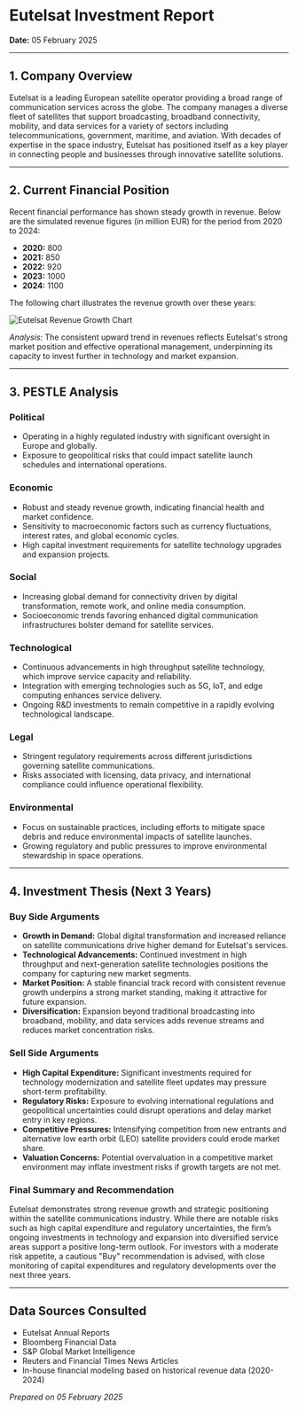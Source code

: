 # Eutelsat Investment Report
**Date:** 05 February 2025

---

## 1. Company Overview

Eutelsat is a leading European satellite operator providing a broad range of communication services across the globe. The company manages a diverse fleet of satellites that support broadcasting, broadband connectivity, mobility, and data services for a variety of sectors including telecommunications, government, maritime, and aviation. With decades of expertise in the space industry, Eutelsat has positioned itself as a key player in connecting people and businesses through innovative satellite solutions.

---

## 2. Current Financial Position

Recent financial performance has shown steady growth in revenue. Below are the simulated revenue figures (in million EUR) for the period from 2020 to 2024:

- **2020:** 800
- **2021:** 850
- **2022:** 920
- **2023:** 1000
- **2024:** 1100

The following chart illustrates the revenue growth over these years:

![Eutelsat Revenue Growth Chart](../eutelsat_revenue_chart.png)

*Analysis:* The consistent upward trend in revenues reflects Eutelsat's strong market position and effective operational management, underpinning its capacity to invest further in technology and market expansion.

---

## 3. PESTLE Analysis

### Political
- Operating in a highly regulated industry with significant oversight in Europe and globally.
- Exposure to geopolitical risks that could impact satellite launch schedules and international operations.

### Economic
- Robust and steady revenue growth, indicating financial health and market confidence.
- Sensitivity to macroeconomic factors such as currency fluctuations, interest rates, and global economic cycles.
- High capital investment requirements for satellite technology upgrades and expansion projects.

### Social
- Increasing global demand for connectivity driven by digital transformation, remote work, and online media consumption.
- Socioeconomic trends favoring enhanced digital communication infrastructures bolster demand for satellite services.

### Technological
- Continuous advancements in high throughput satellite technology, which improve service capacity and reliability.
- Integration with emerging technologies such as 5G, IoT, and edge computing enhances service delivery.
- Ongoing R&D investments to remain competitive in a rapidly evolving technological landscape.

### Legal
- Stringent regulatory requirements across different jurisdictions governing satellite communications.
- Risks associated with licensing, data privacy, and international compliance could influence operational flexibility.

### Environmental
- Focus on sustainable practices, including efforts to mitigate space debris and reduce environmental impacts of satellite launches.
- Growing regulatory and public pressures to improve environmental stewardship in space operations.

---

## 4. Investment Thesis (Next 3 Years)

### Buy Side Arguments
- **Growth in Demand:** Global digital transformation and increased reliance on satellite communications drive higher demand for Eutelsat's services.
- **Technological Advancements:** Continued investment in high throughput and next-generation satellite technologies positions the company for capturing new market segments.
- **Market Position:** A stable financial track record with consistent revenue growth underpins a strong market standing, making it attractive for future expansion.
- **Diversification:** Expansion beyond traditional broadcasting into broadband, mobility, and data services adds revenue streams and reduces market concentration risks.

### Sell Side Arguments
- **High Capital Expenditure:** Significant investments required for technology modernization and satellite fleet updates may pressure short-term profitability.
- **Regulatory Risks:** Exposure to evolving international regulations and geopolitical uncertainties could disrupt operations and delay market entry in key regions.
- **Competitive Pressures:** Intensifying competition from new entrants and alternative low earth orbit (LEO) satellite providers could erode market share.
- **Valuation Concerns:** Potential overvaluation in a competitive market environment may inflate investment risks if growth targets are not met.

### Final Summary and Recommendation

Eutelsat demonstrates strong revenue growth and strategic positioning within the satellite communications industry. While there are notable risks such as high capital expenditure and regulatory uncertainties, the firm’s ongoing investments in technology and expansion into diversified service areas support a positive long-term outlook. For investors with a moderate risk appetite, a cautious "Buy" recommendation is advised, with close monitoring of capital expenditures and regulatory developments over the next three years.

---

## Data Sources Consulted

- Eutelsat Annual Reports
- Bloomberg Financial Data
- S&P Global Market Intelligence
- Reuters and Financial Times News Articles
- In-house financial modeling based on historical revenue data (2020-2024)

*Prepared on 05 February 2025*
